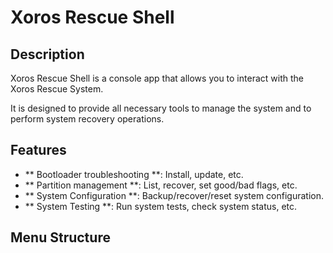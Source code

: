 # Xoros Rescue Shell

## Description

Xoros Rescue Shell is a console app that allows you to interact with the Xoros Rescue System.

It is designed to provide all necessary tools to manage the system and to perform system recovery operations.

## Features

- ** Bootloader troubleshooting **: Install, update, etc.
- ** Partition management **: List, recover, set good/bad flags, etc.
- ** System Configuration **: Backup/recover/reset system configuration.
- ** System Testing **: Run system tests, check system status, etc.

## Menu Structure

